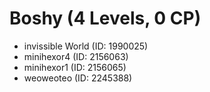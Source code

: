 # Boshy (4 Levels, 0 CP)

- invissible World (ID: 1990025)
- minihexor4 (ID: 2156063)
- minihexor1 (ID: 2156065)
- weoweoteo (ID: 2245388)

